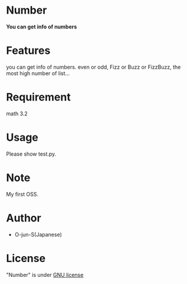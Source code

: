 # Number
**You can get info of numbers**

# Features
you can get info of numbers.
even or odd, Fizz or Buzz or FizzBuzz, the most high number of list...

# Requirement
math 3.2

# Usage
Please show test.py.

# Note
My first OSS.

# Author
* O-jun-S(Japanese)

# License
"Number" is under [GNU license](https://en.wikipedia.org/wiki/GNU_General_Public_License)
